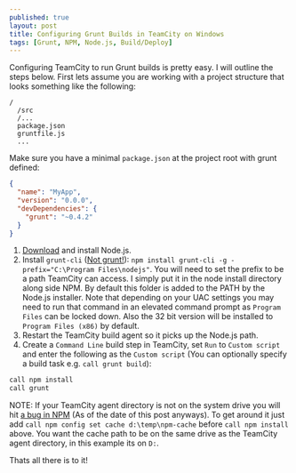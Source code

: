 ```yaml
---
published: true
layout: post
title: Configuring Grunt Builds in TeamCity on Windows
tags: [Grunt, NPM, Node.js, Build/Deploy]
---
```


Configuring TeamCity to run Grunt builds is pretty easy. I will outline the steps below. First lets assume you are working with a project structure that looks something like the following:

```
/
  /src
  /...
  package.json
  gruntfile.js
  ...
```

Make sure you have a minimal `package.json` at the project root with grunt defined:

```json
{
  "name": "MyApp",
  "version": "0.0.0",
  "devDependencies": {
    "grunt": "~0.4.2"
  }
}
```

1. [Download](http://nodejs.org/download/) and install Node.js.
2. Install `grunt-cli` ([Not grunt!](https://github.com/gruntjs/grunt-cli#grunt-cli-)): `npm install grunt-cli -g -prefix="C:\Program Files\nodejs"`. You will need to set the prefix to be a path TeamCity can access. I simply put it in the node install directory along side NPM. By default this folder is added to the PATH by the Node.js installer. Note that depending on your UAC settings you may need to run that command in an elevated command prompt as `Program Files` can be locked down. Also the 32 bit version will be installed to `Program Files (x86)` by default.
3. Restart the TeamCity build agent so it picks up the Node.js path.
4. Create a `Command Line` build step in TeamCity, set `Run` to `Custom script` and enter the following as the `Custom script` (You can optionally specify a build task e.g. `call grunt build`):

```bash
call npm install
call grunt
```

NOTE: If your TeamCity agent directory is not on the system drive you will hit [a bug in NPM](https://github.com/isaacs/npm/issues/4313) (As of the date of this post anyways). To get around it just add `call npm config set cache d:\temp\npm-cache` before `call npm install` above. You want the cache path to be on the same drive as the TeamCity agent directory, in this example its on `D:`.

Thats all there is to it!